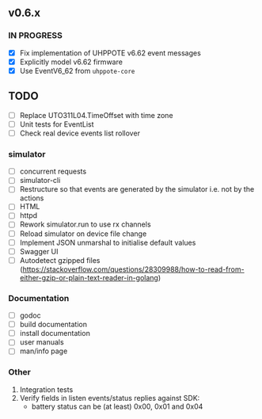 ## v0.6.x

### IN PROGRESS

- [x] Fix implementation of UHPPOTE v6.62 event messages
- [x] Explicitly model v6.62 firmware
- [x] Use EventV6_62 from `uhppote-core`

## TODO

- [ ] Replace UTO311L04.TimeOffset with time zone
- [ ] Unit tests for EventList
- [ ] Check real device events list rollover

### simulator
- [ ] concurrent requests
- [ ] simulator-cli
- [ ] Restructure so that events are generated by the simulator i.e. not by the actions
- [ ] HTML
- [ ] httpd
- [ ] Rework simulator.run to use rx channels
- [ ] Reload simulator on device file change
- [ ] Implement JSON unmarshal to initialise default values
- [ ] Swagger UI
- [ ] Autodetect gzipped files (https://stackoverflow.com/questions/28309988/how-to-read-from-either-gzip-or-plain-text-reader-in-golang)

### Documentation

- [ ] godoc
- [ ] build documentation
- [ ] install documentation
- [ ] user manuals
- [ ] man/info page

### Other

1.  Integration tests
2.  Verify fields in listen events/status replies against SDK:
    - battery status can be (at least) 0x00, 0x01 and 0x04
